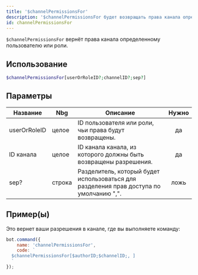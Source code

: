 ```yaml
---
title: '$channelPermissionsFor'
description: '$channelPermissionsFor будет возвращать права канала определенному пользователю или роли.'
id: channelPermissionsFor
---
```


`$channelPermissionsFor` вернёт права канала определенному пользователю или роли.

## Использование

```php
$channelPermissionsFor[userOrRoleID?;channelID?;sep?]
```

## Параметры

| Название     | Nbg    | Описание                                                                                | Нужно |
| ------------ | ------ | --------------------------------------------------------------------------------------- |:-----:|
| userOrRoleID | целое  | ID пользователя или роли, чьи права будут возвращены.                                   |  да   |
| ID канала    | целое  | ID канала канала, из которого должны быть возвращены разрешения.                        |  да   |
| sep?         | строка | Разделитель, который будет использоваться для разделения прав доступа по умолчанию ",". | ложь  |

## Пример(ы)

Это вернет ваши разрешения в канале, где вы выполняете команду:

```javascript
bot.command({
    name: 'channelPermissionsFor',
    code: `
  $channelPermissionsFor[$authorID;$channelID;, ]
  `
});
```
